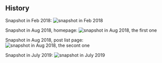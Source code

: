 ## History

Snapshot in Feb 2018:
![snapshot in Feb 2018](https://storage.zlliang.com/personal-website-images/snapshots/snapshot-2018-02.png)

Snapshot in Aug 2018, homepage:
![snapshot in Aug 2018, the first one](https://storage.zlliang.com/personal-website-images/snapshots/snapshot-2018-08-1.png)

Snapshot in Aug 2018, post list page:
![snapshot in Aug 2018, the secont one](https://storage.zlliang.com/personal-website-images/snapshots/snapshot-2018-08-2.png)

Snapshot in July 2019:
![snapshot in July 2019](https://storage.zlliang.com/personal-website-images/snapshots/snapshot-2019-07.png)
